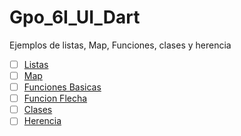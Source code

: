 # Gpo_6I_UI_Dart
Ejemplos de listas, Map, Funciones, clases y herencia
- [ ] [Listas](https://dartpad.dartlang.org/26b65128cc9ed5c7eca47ccb49c24b9b)
- [ ] [Map](https://dartpad.dartlang.org/3aaee9b1ea3f6f8fe09262759bfb31c0)
- [ ] [Funciones Basicas](https://dartpad.dartlang.org/4d4e683f0f7a178f34ae9939a76a303c)
- [ ] [Funcion Flecha](https://dartpad.dartlang.org/)
- [ ] [Clases](https://dartpad.dartlang.org/)
- [ ] [Herencia](https://dartpad.dartlang.org/)
